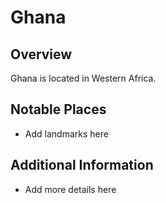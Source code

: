 # Ghana
## Overview
Ghana is located in Western Africa.

## Notable Places
- Add landmarks here

## Additional Information
- Add more details here
